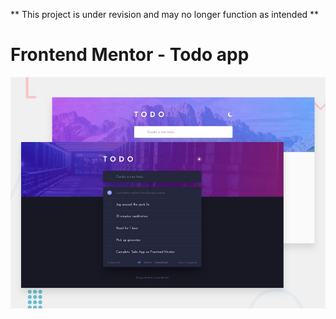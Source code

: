 ** This project is under revision and may no longer function as intended **

# Frontend Mentor - Todo app

![Design preview for the Todo app coding challenge](./design/desktop-preview.jpg)
